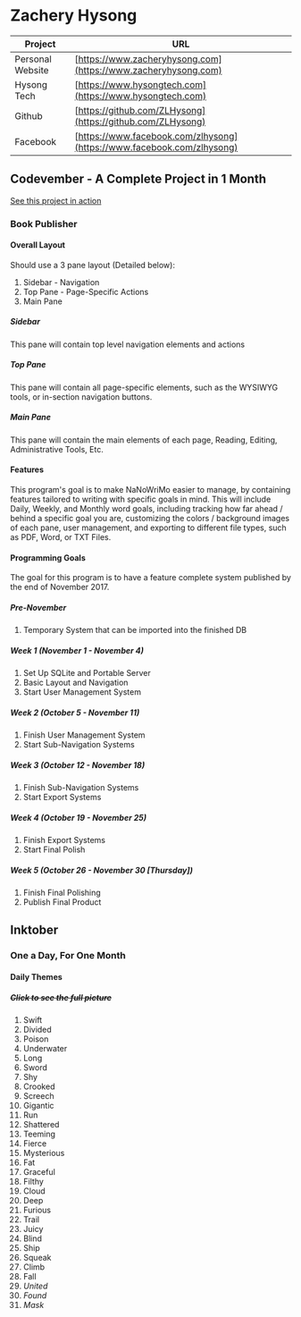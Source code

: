 # Zachery Hysong

| Project                   | URL                                                                    |
|---------------------------|------------------------------------------------------------------------|
| Personal Website          | [https://www.zacheryhysong.com](https://www.zacheryhysong.com)         |
| Hysong Tech               | [https://www.hysongtech.com](https://www.hysongtech.com)               |
| Github                    | [https://github.com/ZLHysong](https://github.com/ZLHysong)             |
| Facebook                  | [https://www.facebook.com/zlhysong](https://www.facebook.com/zlhysong) |

## Codevember - A Complete Project in 1 Month

[See this project in action](/BookPublisher)

### Book Publisher

#### Overall Layout

Should use a 3 pane layout (Detailed below):

1. Sidebar - Navigation
1. Top Pane - Page-Specific Actions
1. Main Pane

##### Sidebar

This pane will contain top level navigation elements and actions

##### Top Pane

This pane will contain all page-specific elements, such as the WYSIWYG tools, or in-section navigation buttons.

##### Main Pane

This pane will contain the main elements of each page, Reading, Editing, Administrative Tools, Etc.

#### Features

This program's goal is to make NaNoWriMo easier to manage, by containing features tailored to writing with specific goals in mind. This will include Daily, Weekly, and Monthly word goals, including tracking how far ahead / behind a specific goal you are, customizing the colors / background images of each pane, user management, and exporting to different file types, such as PDF, Word, or TXT Files.

#### Programming Goals

The goal for this program is to have a feature complete system published by the end of November 2017.

##### Pre-November

1. Temporary System that can be imported into the finished DB

##### Week 1 (November 1 - November 4)

1. Set Up SQLite and Portable Server
1. Basic Layout and Navigation
1. Start User Management System

##### Week 2 (October 5 - November 11)

1. Finish User Management System
1. Start Sub-Navigation Systems

##### Week 3 (October 12 - November 18)

1. Finish Sub-Navigation Systems
1. Start Export Systems

##### Week 4 (October 19 - November 25)

1. Finish Export Systems
1. Start Final Polish

##### Week 5 (October 26 - November 30 [Thursday])

1. Finish Final Polishing
1. Publish Final Product

## Inktober

### One a Day, For One Month

#### Daily Themes

##### ~~Click to see the full picture~~

1. Swift
1. Divided
1. Poison
1. Underwater
1. Long
1. Sword
1. Shy
1. Crooked
1. Screech
1. Gigantic
1. Run
1. Shattered
1. Teeming
1. Fierce
1. Mysterious
1. Fat
1. Graceful
1. Filthy
1. Cloud
1. Deep
1. Furious
1. Trail
1. Juicy
1. Blind
1. Ship
1. Squeak
1. Climb
1. Fall
1. _United_
1. _Found_
1. _Mask_
